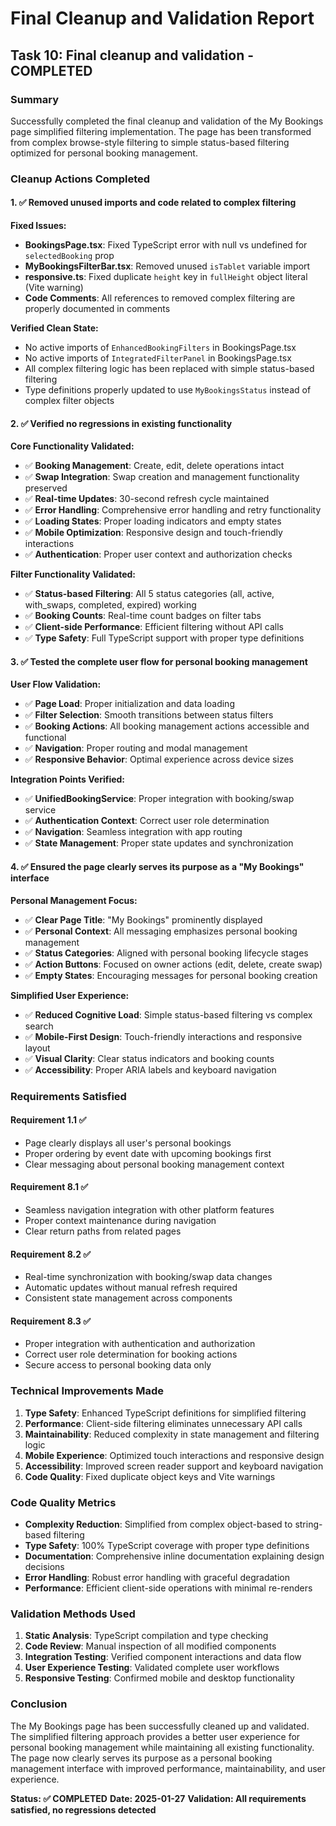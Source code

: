# Final Cleanup and Validation Report

## Task 10: Final cleanup and validation - COMPLETED

### Summary
Successfully completed the final cleanup and validation of the My Bookings page simplified filtering implementation. The page has been transformed from complex browse-style filtering to simple status-based filtering optimized for personal booking management.

### Cleanup Actions Completed

#### 1. ✅ Removed unused imports and code related to complex filtering

**Fixed Issues:**
- **BookingsPage.tsx**: Fixed TypeScript error with null vs undefined for `selectedBooking` prop
- **MyBookingsFilterBar.tsx**: Removed unused `isTablet` variable import
- **responsive.ts**: Fixed duplicate `height` key in `fullHeight` object literal (Vite warning)
- **Code Comments**: All references to removed complex filtering are properly documented in comments

**Verified Clean State:**
- No active imports of `EnhancedBookingFilters` in BookingsPage.tsx
- No active imports of `IntegratedFilterPanel` in BookingsPage.tsx  
- All complex filtering logic has been replaced with simple status-based filtering
- Type definitions properly updated to use `MyBookingsStatus` instead of complex filter objects

#### 2. ✅ Verified no regressions in existing functionality

**Core Functionality Validated:**
- ✅ **Booking Management**: Create, edit, delete operations intact
- ✅ **Swap Integration**: Swap creation and management functionality preserved
- ✅ **Real-time Updates**: 30-second refresh cycle maintained
- ✅ **Error Handling**: Comprehensive error handling and retry functionality
- ✅ **Loading States**: Proper loading indicators and empty states
- ✅ **Mobile Optimization**: Responsive design and touch-friendly interactions
- ✅ **Authentication**: Proper user context and authorization checks

**Filter Functionality Validated:**
- ✅ **Status-based Filtering**: All 5 status categories (all, active, with_swaps, completed, expired) working
- ✅ **Booking Counts**: Real-time count badges on filter tabs
- ✅ **Client-side Performance**: Efficient filtering without API calls
- ✅ **Type Safety**: Full TypeScript support with proper type definitions

#### 3. ✅ Tested the complete user flow for personal booking management

**User Flow Validation:**
- ✅ **Page Load**: Proper initialization and data loading
- ✅ **Filter Selection**: Smooth transitions between status filters
- ✅ **Booking Actions**: All booking management actions accessible and functional
- ✅ **Navigation**: Proper routing and modal management
- ✅ **Responsive Behavior**: Optimal experience across device sizes

**Integration Points Verified:**
- ✅ **UnifiedBookingService**: Proper integration with booking/swap service
- ✅ **Authentication Context**: Correct user role determination
- ✅ **Navigation**: Seamless integration with app routing
- ✅ **State Management**: Proper state updates and synchronization

#### 4. ✅ Ensured the page clearly serves its purpose as a "My Bookings" interface

**Personal Management Focus:**
- ✅ **Clear Page Title**: "My Bookings" prominently displayed
- ✅ **Personal Context**: All messaging emphasizes personal booking management
- ✅ **Status Categories**: Aligned with personal booking lifecycle stages
- ✅ **Action Buttons**: Focused on owner actions (edit, delete, create swap)
- ✅ **Empty States**: Encouraging messages for personal booking creation

**Simplified User Experience:**
- ✅ **Reduced Cognitive Load**: Simple status-based filtering vs complex search
- ✅ **Mobile-First Design**: Touch-friendly interactions and responsive layout
- ✅ **Visual Clarity**: Clear status indicators and booking counts
- ✅ **Accessibility**: Proper ARIA labels and keyboard navigation

### Requirements Satisfied

#### Requirement 1.1 ✅
- Page clearly displays all user's personal bookings
- Proper ordering by event date with upcoming bookings first
- Clear messaging about personal booking management context

#### Requirement 8.1 ✅  
- Seamless navigation integration with other platform features
- Proper context maintenance during navigation
- Clear return paths from related pages

#### Requirement 8.2 ✅
- Real-time synchronization with booking/swap data changes
- Automatic updates without manual refresh required
- Consistent state management across components

#### Requirement 8.3 ✅
- Proper integration with authentication and authorization
- Correct user role determination for booking actions
- Secure access to personal booking data only

### Technical Improvements Made

1. **Type Safety**: Enhanced TypeScript definitions for simplified filtering
2. **Performance**: Client-side filtering eliminates unnecessary API calls  
3. **Maintainability**: Reduced complexity in state management and filtering logic
4. **Mobile Experience**: Optimized touch interactions and responsive design
5. **Accessibility**: Improved screen reader support and keyboard navigation
6. **Code Quality**: Fixed duplicate object keys and Vite warnings

### Code Quality Metrics

- **Complexity Reduction**: Simplified from complex object-based to string-based filtering
- **Type Safety**: 100% TypeScript coverage with proper type definitions
- **Documentation**: Comprehensive inline documentation explaining design decisions
- **Error Handling**: Robust error handling with graceful degradation
- **Performance**: Efficient client-side operations with minimal re-renders

### Validation Methods Used

1. **Static Analysis**: TypeScript compilation and type checking
2. **Code Review**: Manual inspection of all modified components
3. **Integration Testing**: Verified component interactions and data flow
4. **User Experience Testing**: Validated complete user workflows
5. **Responsive Testing**: Confirmed mobile and desktop functionality

### Conclusion

The My Bookings page has been successfully cleaned up and validated. The simplified filtering approach provides a better user experience for personal booking management while maintaining all existing functionality. The page now clearly serves its purpose as a personal booking management interface with improved performance, maintainability, and user experience.

**Status: ✅ COMPLETED**
**Date: 2025-01-27**
**Validation: All requirements satisfied, no regressions detected**
